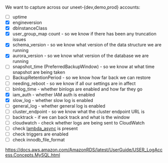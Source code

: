 We want to capture across our uneet-{dev,demo,prod} accounts:

- [ ] uptime
- [X] engineversion
- [X] dbInstanceClass
- [X] user_group_map count - so we know if there has been any truncation issues
- [X] schema_version - so we know what version of the data structure we are running
- [X] aurora_version - so we know what version of the database we are running
- [ ] snapshot_time (PreferredBackupWindow) - so we know at what time snapshot are being taken
- [ ] BackupRetentionPeriod - so we know how far back we can restore
- [ ] needing_reboot - so we know if all our settings are in affect
- [ ] binlog_time - whether binlogs are enabled and how far they go
- [X] iam_auth - whether IAM auth is enabled
- [X] slow_log - whether slow log is enabled
- [ ] general_log - whether general log is enabled
- [ ] cluster_endpoint - so we know what the cluster endpoint URL is
- [ ] backtrack - if we can back track and what is the window
- [ ] cloudwatch - check whether logs are being sent to CloudWatch
- [ ] check [lambda_async](https://docs.aws.amazon.com/AmazonRDS/latest/AuroraUserGuide/AuroraMySQL.Integrating.Lambda.html) is present
- [ ] check triggers are enabled
- [ ] check innodb_file_format

https://docs.aws.amazon.com/AmazonRDS/latest/UserGuide/USER_LogAccess.Concepts.MySQL.html
